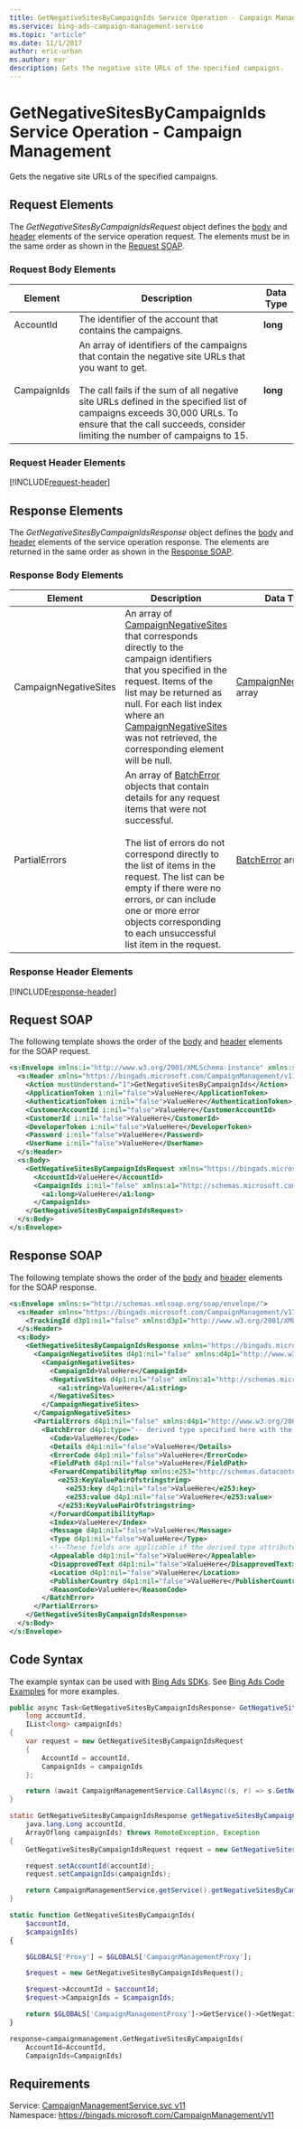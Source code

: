 ```yaml
---
title: GetNegativeSitesByCampaignIds Service Operation - Campaign Management
ms.service: bing-ads-campaign-management-service
ms.topic: "article"
ms.date: 11/1/2017
author: eric-urban
ms.author: eur
description: Gets the negative site URLs of the specified campaigns.
---
```

# GetNegativeSitesByCampaignIds Service Operation - Campaign Management
Gets the negative site URLs of the specified campaigns.

## <a name="request"></a>Request Elements
The *GetNegativeSitesByCampaignIdsRequest* object defines the [body](#request-body) and [header](#request-header) elements of the service operation request. The elements must be in the same order as shown in the [Request SOAP](#request-soap). 

### <a name="request-body"></a>Request Body Elements

|Element|Description|Data Type|
|-----------|---------------|-------------|
|<a name="accountid"></a>AccountId|The identifier of the account that contains the campaigns.|**long**|
|<a name="campaignids"></a>CampaignIds|An array of identifiers of the campaigns that contain the negative site URLs that you want to get.<br /><br />The call fails if the sum of all negative site URLs defined in the specified list of campaigns exceeds 30,000 URLs. To ensure that the call succeeds, consider limiting the number of campaigns to 15.|**long**|

### <a name="request-header"></a>Request Header Elements
[!INCLUDE[request-header](./includes/request-header.md)]

## <a name="response"></a>Response Elements
The *GetNegativeSitesByCampaignIdsResponse* object defines the [body](#response-body) and [header](#response-header) elements of the service operation response. The elements are returned in the same order as shown in the [Response SOAP](#response-soap).

### <a name="response-body"></a>Response Body Elements

|Element|Description|Data Type|
|-----------|---------------|-------------|
|<a name="campaignnegativesites"></a>CampaignNegativeSites|An array of [CampaignNegativeSites](../campaign-management-service/campaignnegativesites.md) that corresponds directly to the campaign identifiers that you specified in the request. Items of the list may be returned as null. For each list index where an [CampaignNegativeSites](../campaign-management-service/campaignnegativesites.md) was not retrieved, the corresponding element will be null.|[CampaignNegativeSites](campaignnegativesites.md) array|
|<a name="partialerrors"></a>PartialErrors|An array of [BatchError](../campaign-management-service/batcherror.md) objects that contain details for any request items that were not successful.<br /><br />The list of errors do not correspond directly to the list of items in the request. The list can be empty if there were no errors, or can include one or more error objects corresponding to each unsuccessful list item in the request.|[BatchError](batcherror.md) array|

### <a name="response-header"></a>Response Header Elements
[!INCLUDE[response-header](./includes/response-header.md)]

## <a name="request-soap"></a>Request SOAP
The following template shows the order of the [body](#request-body) and [header](#request-header) elements for the SOAP request.

```xml
<s:Envelope xmlns:i="http://www.w3.org/2001/XMLSchema-instance" xmlns:s="http://schemas.xmlsoap.org/soap/envelope/">
  <s:Header xmlns="https://bingads.microsoft.com/CampaignManagement/v11">
    <Action mustUnderstand="1">GetNegativeSitesByCampaignIds</Action>
    <ApplicationToken i:nil="false">ValueHere</ApplicationToken>
    <AuthenticationToken i:nil="false">ValueHere</AuthenticationToken>
    <CustomerAccountId i:nil="false">ValueHere</CustomerAccountId>
    <CustomerId i:nil="false">ValueHere</CustomerId>
    <DeveloperToken i:nil="false">ValueHere</DeveloperToken>
    <Password i:nil="false">ValueHere</Password>
    <UserName i:nil="false">ValueHere</UserName>
  </s:Header>
  <s:Body>
    <GetNegativeSitesByCampaignIdsRequest xmlns="https://bingads.microsoft.com/CampaignManagement/v11">
      <AccountId>ValueHere</AccountId>
      <CampaignIds i:nil="false" xmlns:a1="http://schemas.microsoft.com/2003/10/Serialization/Arrays">
        <a1:long>ValueHere</a1:long>
      </CampaignIds>
    </GetNegativeSitesByCampaignIdsRequest>
  </s:Body>
</s:Envelope>
```

## <a name="response-soap"></a>Response SOAP
The following template shows the order of the [body](#response-body) and [header](#response-header) elements for the SOAP response.

```xml
<s:Envelope xmlns:s="http://schemas.xmlsoap.org/soap/envelope/">
  <s:Header xmlns="https://bingads.microsoft.com/CampaignManagement/v11">
    <TrackingId d3p1:nil="false" xmlns:d3p1="http://www.w3.org/2001/XMLSchema-instance">ValueHere</TrackingId>
  </s:Header>
  <s:Body>
    <GetNegativeSitesByCampaignIdsResponse xmlns="https://bingads.microsoft.com/CampaignManagement/v11">
      <CampaignNegativeSites d4p1:nil="false" xmlns:d4p1="http://www.w3.org/2001/XMLSchema-instance">
        <CampaignNegativeSites>
          <CampaignId>ValueHere</CampaignId>
          <NegativeSites d4p1:nil="false" xmlns:a1="http://schemas.microsoft.com/2003/10/Serialization/Arrays">
            <a1:string>ValueHere</a1:string>
          </NegativeSites>
        </CampaignNegativeSites>
      </CampaignNegativeSites>
      <PartialErrors d4p1:nil="false" xmlns:d4p1="http://www.w3.org/2001/XMLSchema-instance">
        <BatchError d4p1:type="-- derived type specified here with the appropriate prefix --">
          <Code>ValueHere</Code>
          <Details d4p1:nil="false">ValueHere</Details>
          <ErrorCode d4p1:nil="false">ValueHere</ErrorCode>
          <FieldPath d4p1:nil="false">ValueHere</FieldPath>
          <ForwardCompatibilityMap xmlns:e253="http://schemas.datacontract.org/2004/07/System.Collections.Generic" d4p1:nil="false">
            <e253:KeyValuePairOfstringstring>
              <e253:key d4p1:nil="false">ValueHere</e253:key>
              <e253:value d4p1:nil="false">ValueHere</e253:value>
            </e253:KeyValuePairOfstringstring>
          </ForwardCompatibilityMap>
          <Index>ValueHere</Index>
          <Message d4p1:nil="false">ValueHere</Message>
          <Type d4p1:nil="false">ValueHere</Type>
          <!--These fields are applicable if the derived type attribute is set to EditorialError-->
          <Appealable d4p1:nil="false">ValueHere</Appealable>
          <DisapprovedText d4p1:nil="false">ValueHere</DisapprovedText>
          <Location d4p1:nil="false">ValueHere</Location>
          <PublisherCountry d4p1:nil="false">ValueHere</PublisherCountry>
          <ReasonCode>ValueHere</ReasonCode>
        </BatchError>
      </PartialErrors>
    </GetNegativeSitesByCampaignIdsResponse>
  </s:Body>
</s:Envelope>
```

## <a name="example"></a>Code Syntax
The example syntax can be used with [Bing Ads SDKs](~/guides/client-libraries.md). See [Bing Ads Code Examples](~/guides/code-examples.md) for more examples.
```csharp
public async Task<GetNegativeSitesByCampaignIdsResponse> GetNegativeSitesByCampaignIdsAsync(
	long accountId,
	IList<long> campaignIds)
{
	var request = new GetNegativeSitesByCampaignIdsRequest
	{
		AccountId = accountId,
		CampaignIds = campaignIds
	};

	return (await CampaignManagementService.CallAsync((s, r) => s.GetNegativeSitesByCampaignIdsAsync(r), request));
}
```
```java
static GetNegativeSitesByCampaignIdsResponse getNegativeSitesByCampaignIds(
	java.lang.Long accountId,
	ArrayOflong campaignIds) throws RemoteException, Exception
{
	GetNegativeSitesByCampaignIdsRequest request = new GetNegativeSitesByCampaignIdsRequest();

	request.setAccountId(accountId);
	request.setCampaignIds(campaignIds);

	return CampaignManagementService.getService().getNegativeSitesByCampaignIds(request);
}
```
```php
static function GetNegativeSitesByCampaignIds(
	$accountId,
	$campaignIds)
{

	$GLOBALS['Proxy'] = $GLOBALS['CampaignManagementProxy'];

	$request = new GetNegativeSitesByCampaignIdsRequest();

	$request->AccountId = $accountId;
	$request->CampaignIds = $campaignIds;

	return $GLOBALS['CampaignManagementProxy']->GetService()->GetNegativeSitesByCampaignIds($request);
}
```
```python
response=campaignmanagement.GetNegativeSitesByCampaignIds(
	AccountId=AccountId,
	CampaignIds=CampaignIds)
```

## Requirements
Service: [CampaignManagementService.svc v11](https://campaign.api.bingads.microsoft.com/Api/Advertiser/CampaignManagement/v11/CampaignManagementService.svc)  
Namespace: https://bingads.microsoft.com/CampaignManagement/v11  


